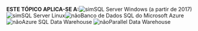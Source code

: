 <Token>**ESTE TÓPICO APLICA-SE A:**![sim](media/yes.png)SQL Server Windows (a partir de 2017) ![sim](media/yes.png)SQL Server Linux![não](media/no.png)Banco de Dados SQL do Microsoft Azure![não](media/no.png)Azure SQL Data Warehouse ![não](media/no.png)Parallel Data Warehouse </Token>

